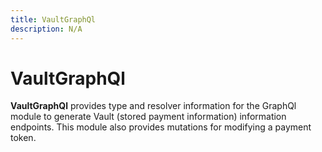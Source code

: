```yaml
---
title: VaultGraphQl
description: N/A
---
```


# VaultGraphQl

**VaultGraphQl** provides type and resolver information for the GraphQl module
to generate Vault (stored payment information) information endpoints. This module also
provides mutations for modifying a payment token.
